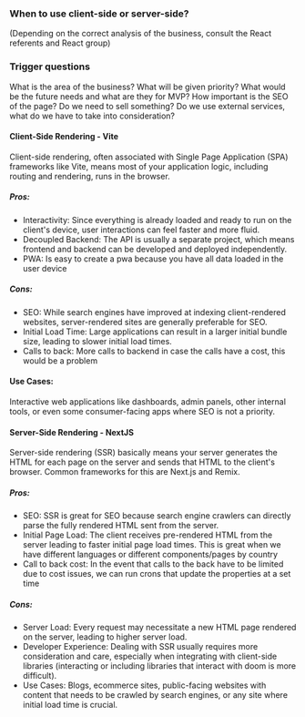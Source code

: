 ### When to use client-side or server-side?

(Depending on the correct analysis of the business, consult the React referents and React group)

### Trigger questions

What is the area of the business?
What will be given priority?
What would be the future needs and what are they for MVP?
How important is the SEO of the page?
Do we need to sell something?
Do we use external services, what do we have to take into consideration?

#### Client-Side Rendering - Vite

Client-side rendering, often associated with Single Page Application (SPA) frameworks like Vite, means most of your application logic, including routing and rendering, runs in the browser.

##### Pros:

- Interactivity: Since everything is already loaded and ready to run on the client's device, user interactions can feel faster and more fluid.
- Decoupled Backend: The API is usually a separate project, which means frontend and backend can be developed and deployed independently.
- PWA: Is easy to create a pwa because you have all data loaded in the user device

##### Cons:

- SEO: While search engines have improved at indexing client-rendered websites, server-rendered sites are generally preferable for SEO.
- Initial Load Time: Large applications can result in a larger initial bundle size, leading to slower initial load times.
- Calls to back: More calls to backend in case the calls have a cost, this would be a problem

#### Use Cases:

Interactive web applications like dashboards, admin panels, other internal tools, or even some consumer-facing apps where SEO is not a priority.

#### Server-Side Rendering - NextJS

Server-side rendering (SSR) basically means your server generates the HTML for each page on the server and sends that HTML to the client's browser. Common frameworks for this are Next.js and Remix.

##### Pros:

- SEO: SSR is great for SEO because search engine crawlers can directly parse the fully rendered HTML sent from the server.
- Initial Page Load: The client receives pre-rendered HTML from the server leading to faster initial page load times. This is great when we have different languages or different components/pages by country
- Call to back cost: In the event that calls to the back have to be limited due to cost issues, we can run crons that update the properties at a set time

##### Cons:

- Server Load: Every request may necessitate a new HTML page rendered on the server, leading to higher server load.
- Developer Experience: Dealing with SSR usually requires more consideration and care, especially when integrating with client-side libraries (interacting or including libraries that interact with doom is more difficult).
- Use Cases: Blogs, ecommerce sites, public-facing websites with content that needs to be crawled by search engines, or any site where initial load time is crucial.
